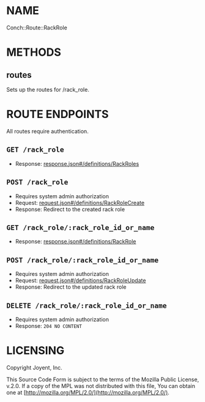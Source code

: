 # NAME

Conch::Route::RackRole

# METHODS

## routes

Sets up the routes for /rack\_role.

# ROUTE ENDPOINTS

All routes require authentication.

## `GET /rack_role`

- Response: [response.json#/definitions/RackRoles](../json-schema/response.json#/definitions/RackRoles)

## `POST /rack_role`

- Requires system admin authorization
- Request: [request.json#/definitions/RackRoleCreate](../json-schema/request.json#/definitions/RackRoleCreate)
- Response: Redirect to the created rack role

## `GET /rack_role/:rack_role_id_or_name`

- Response: [response.json#/definitions/RackRole](../json-schema/response.json#/definitions/RackRole)

## `POST /rack_role/:rack_role_id_or_name`

- Requires system admin authorization
- Request: [request.json#/definitions/RackRoleUpdate](../json-schema/request.json#/definitions/RackRoleUpdate)
- Response: Redirect to the updated rack role

## `DELETE /rack_role/:rack_role_id_or_name`

- Requires system admin authorization
- Response: `204 NO CONTENT`

# LICENSING

Copyright Joyent, Inc.

This Source Code Form is subject to the terms of the Mozilla Public License,
v.2.0. If a copy of the MPL was not distributed with this file, You can obtain
one at [http://mozilla.org/MPL/2.0/](http://mozilla.org/MPL/2.0/).
